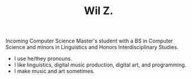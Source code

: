
<header><h1>Wil Z.<h1></header>

Incoming Computer Science Master's student with a BS in Computer Science and minors in Linguistics and Honors Interdisciplinary Studies.
<ul>
  <li>I use he/they pronouns.</li>
  <li>I like linguistics, digital music production, digital art, and programming.</li>
  <li>I make music and art sometimes.</li>
</ul>
